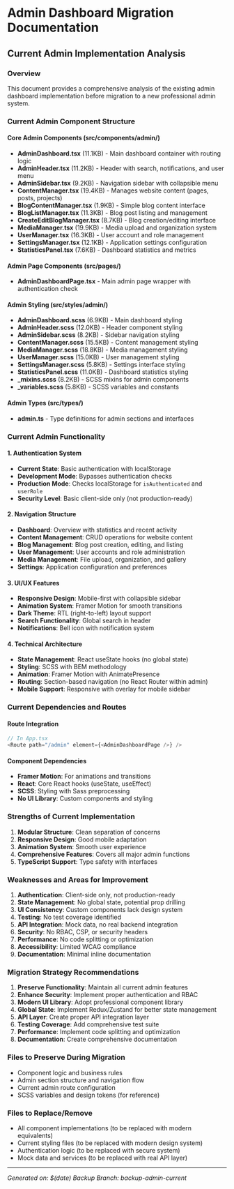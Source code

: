 # Admin Dashboard Migration Documentation

## Current Admin Implementation Analysis

### Overview
This document provides a comprehensive analysis of the existing admin dashboard implementation before migration to a new professional admin system.

### Current Admin Component Structure

#### Core Admin Components (src/components/admin/)
- **AdminDashboard.tsx** (11.1KB) - Main dashboard container with routing logic
- **AdminHeader.tsx** (11.2KB) - Header with search, notifications, and user menu
- **AdminSidebar.tsx** (9.2KB) - Navigation sidebar with collapsible menu
- **ContentManager.tsx** (19.4KB) - Manages website content (pages, posts, projects)
- **BlogContentManager.tsx** (1.9KB) - Simple blog content interface
- **BlogListManager.tsx** (11.3KB) - Blog post listing and management
- **CreateEditBlogManager.tsx** (8.7KB) - Blog creation/editing interface
- **MediaManager.tsx** (19.9KB) - Media upload and organization system
- **UserManager.tsx** (16.3KB) - User account and role management
- **SettingsManager.tsx** (12.1KB) - Application settings configuration
- **StatisticsPanel.tsx** (7.6KB) - Dashboard statistics and metrics

#### Admin Page Components (src/pages/)
- **AdminDashboardPage.tsx** - Main admin page wrapper with authentication check

#### Admin Styling (src/styles/admin/)
- **AdminDashboard.scss** (6.9KB) - Main dashboard styling
- **AdminHeader.scss** (12.0KB) - Header component styling  
- **AdminSidebar.scss** (8.2KB) - Sidebar navigation styling
- **ContentManager.scss** (15.5KB) - Content management styling
- **MediaManager.scss** (18.8KB) - Media management styling
- **UserManager.scss** (15.0KB) - User management styling
- **SettingsManager.scss** (5.8KB) - Settings interface styling
- **StatisticsPanel.scss** (11.0KB) - Dashboard statistics styling
- **_mixins.scss** (8.2KB) - SCSS mixins for admin components
- **_variables.scss** (5.8KB) - SCSS variables and constants

#### Admin Types (src/types/)
- **admin.ts** - Type definitions for admin sections and interfaces

### Current Admin Functionality

#### 1. Authentication System
- **Current State**: Basic authentication with localStorage
- **Development Mode**: Bypasses authentication checks
- **Production Mode**: Checks localStorage for `isAuthenticated` and `userRole`
- **Security Level**: Basic client-side only (not production-ready)

#### 2. Navigation Structure
- **Dashboard**: Overview with statistics and recent activity
- **Content Management**: CRUD operations for website content
- **Blog Management**: Blog post creation, editing, and listing
- **User Management**: User accounts and role administration
- **Media Management**: File upload, organization, and gallery
- **Settings**: Application configuration and preferences

#### 3. UI/UX Features
- **Responsive Design**: Mobile-first with collapsible sidebar
- **Animation System**: Framer Motion for smooth transitions
- **Dark Theme**: RTL (right-to-left) layout support
- **Search Functionality**: Global search in header
- **Notifications**: Bell icon with notification system

#### 4. Technical Architecture
- **State Management**: React useState hooks (no global state)
- **Styling**: SCSS with BEM methodology
- **Animation**: Framer Motion with AnimatePresence
- **Routing**: Section-based navigation (no React Router within admin)
- **Mobile Support**: Responsive with overlay for mobile sidebar

### Current Dependencies and Routes

#### Route Integration
```typescript
// In App.tsx
<Route path="/admin" element={<AdminDashboardPage />} />
```

#### Component Dependencies
- **Framer Motion**: For animations and transitions
- **React**: Core React hooks (useState, useEffect)
- **SCSS**: Styling with Sass preprocessing
- **No UI Library**: Custom components and styling

### Strengths of Current Implementation
1. **Modular Structure**: Clean separation of concerns
2. **Responsive Design**: Good mobile adaptation
3. **Animation System**: Smooth user experience
4. **Comprehensive Features**: Covers all major admin functions
5. **TypeScript Support**: Type safety with interfaces

### Weaknesses and Areas for Improvement
1. **Authentication**: Client-side only, not production-ready
2. **State Management**: No global state, potential prop drilling
3. **UI Consistency**: Custom components lack design system
4. **Testing**: No test coverage identified
5. **API Integration**: Mock data, no real backend integration
6. **Security**: No RBAC, CSP, or security headers
7. **Performance**: No code splitting or optimization
8. **Accessibility**: Limited WCAG compliance
9. **Documentation**: Minimal inline documentation

### Migration Strategy Recommendations
1. **Preserve Functionality**: Maintain all current admin features
2. **Enhance Security**: Implement proper authentication and RBAC
3. **Modern UI Library**: Adopt professional component library
4. **Global State**: Implement Redux/Zustand for better state management
5. **API Layer**: Create proper API integration layer
6. **Testing Coverage**: Add comprehensive test suite
7. **Performance**: Implement code splitting and optimization
8. **Documentation**: Create comprehensive documentation

### Files to Preserve During Migration
- Component logic and business rules
- Admin section structure and navigation flow
- Current admin route configuration
- SCSS variables and design tokens (for reference)

### Files to Replace/Remove
- All component implementations (to be replaced with modern equivalents)
- Current styling files (to be replaced with modern design system)
- Authentication logic (to be replaced with secure system)
- Mock data and services (to be replaced with real API layer)

---
*Generated on: $(date)*
*Backup Branch: backup-admin-current*